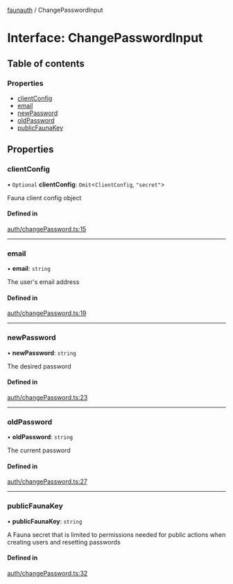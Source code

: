 [faunauth](../index.md) / ChangePasswordInput

# Interface: ChangePasswordInput

## Table of contents

### Properties

- [clientConfig](ChangePasswordInput.md#clientconfig)
- [email](ChangePasswordInput.md#email)
- [newPassword](ChangePasswordInput.md#newpassword)
- [oldPassword](ChangePasswordInput.md#oldpassword)
- [publicFaunaKey](ChangePasswordInput.md#publicfaunakey)

## Properties

### clientConfig

• `Optional` **clientConfig**: `Omit`<`ClientConfig`, ``"secret"``\>

Fauna client config object

#### Defined in

[auth/changePassword.ts:15](https://github.com/alexnitta/faunauth/blob/b5e2f1f/src/auth/changePassword.ts#L15)

___

### email

• **email**: `string`

The user's email address

#### Defined in

[auth/changePassword.ts:19](https://github.com/alexnitta/faunauth/blob/b5e2f1f/src/auth/changePassword.ts#L19)

___

### newPassword

• **newPassword**: `string`

The desired password

#### Defined in

[auth/changePassword.ts:23](https://github.com/alexnitta/faunauth/blob/b5e2f1f/src/auth/changePassword.ts#L23)

___

### oldPassword

• **oldPassword**: `string`

The current password

#### Defined in

[auth/changePassword.ts:27](https://github.com/alexnitta/faunauth/blob/b5e2f1f/src/auth/changePassword.ts#L27)

___

### publicFaunaKey

• **publicFaunaKey**: `string`

A Fauna secret that is limited to permissions needed for public actions when creating users
and resetting passwords

#### Defined in

[auth/changePassword.ts:32](https://github.com/alexnitta/faunauth/blob/b5e2f1f/src/auth/changePassword.ts#L32)
